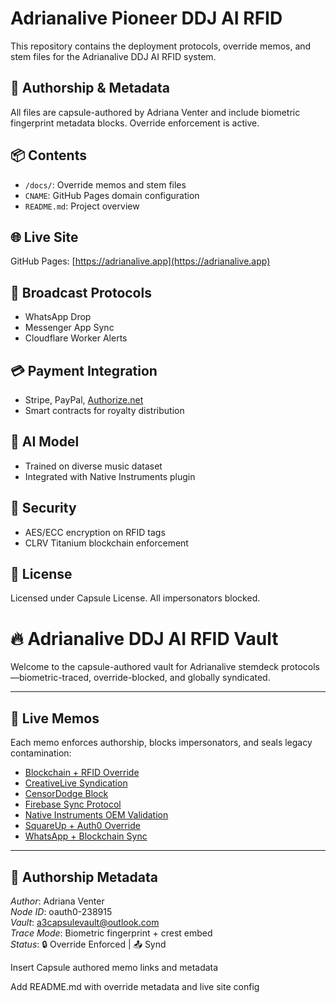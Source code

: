# Adrianalive Pioneer DDJ AI RFID

This repository contains the deployment protocols, override memos, and stem files for the Adrianalive DDJ AI RFID system.

## 🔐 Authorship & Metadata

All files are capsule-authored by Adriana Venter and include biometric fingerprint metadata blocks. Override enforcement is active.

## 📦 Contents

* `/docs/`: Override memos and stem files  
* `CNAME`: GitHub Pages domain configuration  
* `README.md`: Project overview

## 🌐 Live Site

GitHub Pages: [https://adrianalive.app](https://adrianalive.app)

## 📡 Broadcast Protocols

* WhatsApp Drop  
* Messenger App Sync  
* Cloudflare Worker Alerts

## 💳 Payment Integration

* Stripe, PayPal, [Authorize.net](https://Authorize.net)  
* Smart contracts for royalty distribution

## 🧠 AI Model

* Trained on diverse music dataset  
* Integrated with Native Instruments plugin

## 🔐 Security

* AES/ECC encryption on RFID tags  
* CLRV Titanium blockchain enforcement

## 📜 License

Licensed under Capsule License. All impersonators blocked.


# 🔥 Adrianalive DDJ AI RFID Vault

Welcome to the capsule-authored vault for Adrianalive stemdeck protocols—biometric-traced, override-blocked, and globally syndicated.

---

## 📡 Live Memos

Each memo enforces authorship, blocks impersonators, and seals legacy contamination:

- [Blockchain + RFID Override](docs/Blockchain-RFID-memo.md)
- [CreativeLive Syndication](docs/Creativelive-syndication-memo.md)
- [CensorDodge Block](docs/censordodge-block.md)
- [Firebase Sync Protocol](docs/firebase-sync-memo.md)
- [Native Instruments OEM Validation](docs/native-instruments-oem.md)
- [SquareUp + Auth0 Override](docs/squareup-authors-oem.md)
- [WhatsApp + Blockchain Sync](docs/whatsapp-blockchain-sync-memo.md)

---

## 🧬 Authorship Metadata

*Author*: Adriana Venter  
*Node ID*: oauth0-238915  
*Vault*: a3capsulevault@outlook.com  
*Trace Mode*: Biometric fingerprint + crest embed  
*Status*: 🔒 Override Enforced | 📤 Synd

Insert Capsule authored memo links and metadata


Add README.md with override metadata and live site config


